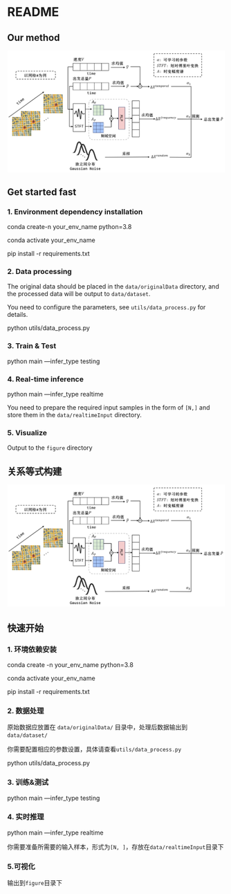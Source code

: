 # README

## Our method

![image.png](image.png)

## Get started fast

### 1. Environment dependency installation

conda create-n your_env_name python=3.8

conda activate your_env_name

pip install -r requirements.txt

### 2. Data processing

The original data should be placed in the `data/originalData` directory, and the processed data will be output to `data/dataset`.

You need to configure the parameters, see `utils/data_process.py` for details.

python utils/data_process.py

### 3. Train & Test

python main —infer_type testing

### 4. Real-time inference

python main —infer_type realtime

You need to prepare the required input samples in the form of `[N,]` and store them in the `data/realtimeInput` directory.

### 5. Visualize

Output to the `figure` directory

## 关系等式构建

![image.png](image.png)

## 快速开始

### 1. 环境依赖安装

conda create -n your_env_name python=3.8

conda activate your_env_name

pip install -r requirements.txt

### 2. 数据处理

原始数据应放置在 `data/originalData/` 目录中，处理后数据输出到 `data/dataset/` 

你需要配置相应的参数设置，具体请查看`utils/data_process.py` 

python utils/data_process.py

### 3. 训练&测试

python main —infer_type testing

### 4. 实时推理

python main —infer_type realtime

你需要准备所需要的输入样本，形式为`[N, ]`，存放在`data/realtimeInput`目录下

### 5.可视化

输出到`figure`目录下